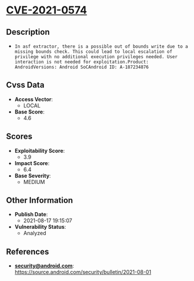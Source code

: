 
# [CVE-2021-0574](https://source.android.com/security/bulletin/2021-08-01)

## Description

- `In asf extractor, there is a possible out of bounds write due to a missing bounds check. This could lead to local escalation of privilege with no additional execution privileges needed. User interaction is not needed for exploitation.Product: AndroidVersions: Android SoCAndroid ID: A-187234876`

## Cvss Data

- **Access Vector**:
  - LOCAL
- **Base Score**:
  - 4.6

## Scores

- **Exploitability Score**:
  - 3.9
- **Impact Score**:
  - 6.4
- **Base Severity**:
  - MEDIUM

## Other Information

- **Publish Date**:
  - 2021-08-17 19:15:07
- **Vulnerability Status**:
  - Analyzed

## References

- **security@android.com**: https://source.android.com/security/bulletin/2021-08-01
